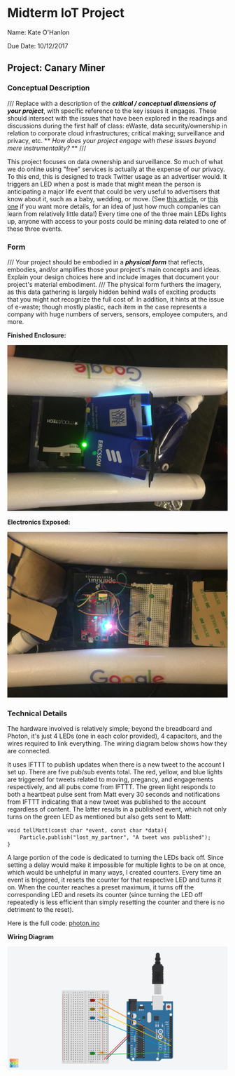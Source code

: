 # Midterm IoT Project

Name:  Kate O'Hanlon

Due Date: 10/12/2017

## Project: Canary Miner

### Conceptual Description

/// Replace with a description of the ***critical / conceptual dimensions of your project***, with specific reference to the key issues it engages.  These should intersect with the issues that have been explored in the readings and discussions during the first half of class:  eWaste, data security/ownership in relation to corporate cloud infrastructures; critical making; surveillance and privacy, etc. ** *How does your project engage with these issues beyond mere instrumentality?* ** ///

This project focuses on data ownership and surveillance. So much of what we do online using "free" services is actually at the expense of our privacy. To this end, this is designed to track Twitter usage as an advertiser would. It triggers an LED when a post is made that might mean the person is anticipating a major life event that could be very useful to advertisers that know about it, such as a baby, wedding, or move. (See [this article](http://www.businessinsider.com/the-incredible-story-of-how-target-exposed-a-teen-girls-pregnancy-2012-2), or [this one](http://www.dailymail.co.uk/news/article-2102859/How-Target-knows-shoppers-pregnant--figured-teen-father-did.html) if you want more details, for an idea of just how much companies can learn from relatively little data!) Every time one of the three main LEDs lights up, anyone with access to your posts could be mining data related to one of these three events. 

### Form

/// Your project should be embodied in a ***physical form*** that reflects, embodies, and/or amplifies those your project's main concepts and ideas.
Explain your design choices here and include images that document your project's material embodiment. ///
The physical form furthers the imagery, as this data gathering is largely hidden behind walls of exciting products that you might not recognize the full cost of. In addition, it hints at the issue of e-waste; though mostly plastic, each item in the case represents a company with huge numbers of servers, sensors, employee computers, and more. 

**Finished Enclosure:**

![Finished Enclosure](finished_enclosure.jpg)

**Electronics Exposed:**

![Enclosure with electronics exposed](exposed_enclosure.jpg)

### Technical Details

The hardware involved is relatively simple; beyond the breadboard and Photon, it's just 4 LEDs (one in each color provided), 4 capacitors, and the wires required to link everything. The wiring diagram below shows how they are connected. 

It uses IFTTT to publish updates when there is a new tweet to the account I set up. There are five pub/sub events total. The red, yellow, and blue lights are triggered for tweets related to moving, pregancy, and engagements respectively, and all pubs come from IFTTT. The green light responds to both a heartbeat pulse sent from Matt every 30 seconds and notifications from IFTTT indicating that a new tweet was published to the account regardless of content. The latter results in a published event, which not only turns on the green LED as mentioned but also gets sent to Matt: 
```
void tellMatt(const char *event, const char *data){
    Particle.publish("lost_my_partner", "A tweet was published");
}
```

A large portion of the code is dedicated to turning the LEDs back off. Since setting a delay would make it impossible for multiple lights to be on at once, which would be unhelpful in many ways, I created counters. Every time an event is triggered, it resets the counter for that respective LED and turns it on. When the counter reaches a preset maximum, it turns off the corresponding LED and resets its counter (since turning the LED off repeatedly is less efficient than simply resetting the counter and there is no detriment to the reset). 

Here is the full code: [photon.ino](photon.ino)

**Wiring Diagram**

![Wiring Diagram](WiringDiagram.png)
